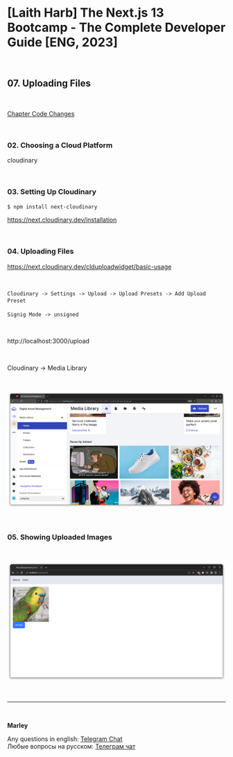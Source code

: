# [Laith Harb] The Next.js 13 Bootcamp - The Complete Developer Guide [ENG, 2023]

<br/>

## 07. Uploading Files

<br/>

[Chapter Code Changes](https://github.com/webmakaka/Mastering-Next.js-13-with-TypeScript/pull/3)

<br/>

### 02. Choosing a Cloud Platform

cloudinary

<br/>

### 03. Setting Up Cloudinary

```
$ npm install next-cloudinary
```

https://next.cloudinary.dev/installation

<br/>

### 04. Uploading Files

https://next.cloudinary.dev/clduploadwidget/basic-usage

<br/>

```
Cloudinary -> Settings -> Upload -> Upload Presets -> Add Upload Preset

Signig Mode -> unsigned
```

<br/>

http://localhost:3000/upload

<br/>

Cloudinary -> Media Library

<br/>

![Application](/img/pic-ch07-img01.png?raw=true)

<br/>

### 05. Showing Uploaded Images

<br/>

![Application](/img/pic-ch07-img02.png?raw=true)

<br/>

---

<br/>

**Marley**

Any questions in english: <a href="https://jsdev.org/chat/">Telegram Chat</a>  
Любые вопросы на русском: <a href="https://jsdev.ru/chat/">Телеграм чат</a>
